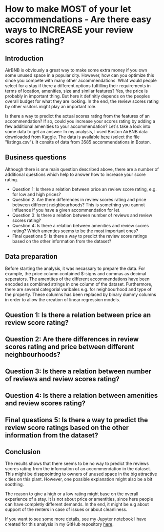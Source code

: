 # How to make MOST of your let accommendations - Are there easy ways to INCREASE your review scores rating?

## Introduction

AirBNB is obviously a great way to make some extra money if you own some unused space in a popular city. However, how can you optimize this since you compete with many other accommendations. What would people select for a stay if there a different options fulfilling their requirements in terms of location, amenities, size and similar features? Yes, the price is probably in important thing. But here it definitly depends on the peoples overall budget for what they are looking. In the end, the review scores rating by other visitors might play an important role.

Is there a way to predict the actual scores rating from the features of an accommendation? If so, could you increase your scores rating by adding a few additional amenities to your accommendation? Let´s take a look into some data to get an answer: In my analysis, I used Boston AirBNB data downloaded from Kaggle. The data is available [here](https://www.kaggle.com/airbnb/boston/data) (select the file "listings.csv"). It consits of data from 3585 accommendations in Boston.

## Business questions

Although there is one main question described above, there are a number of additional questions which help to answer how to increase your score rating.

* Question 1: Is there a relation between price an review score rating, e.g. for low and high prices?
* Question 2: Are there differences in review scores rating and price between different neighbourhoods? This is something you cannot influence if you have a given accommendation for let.
* Question 3: Is there a relation between number of reviews and review scores rating?
* Question 4: Is there a relation between amenities and review scores rating? Which amenties seems to be the most important ones?
* Final questions 5: Is there a way to predict the review score ratings based on the other information from the dataset?

## Data preparation

Before starting the analysis, it was necassary to prepare the data. For example, the price column contained $-signs and commas as decimal seperators. The amentites of the different accommendations have been encoded as combined strings in one column of the dataset. Furthermore, there are several categorial varibales e.g. for neighbourhood and type of the property. These columns has been replaced by binary dummy columns in order to allow the creation of linear regression models.

## Question 1: Is there a relation between price an review score rating?
## Question 2: Are there differences in review scores rating and price between different neighbourhoods?
## Question 3: Is there a relation between number of reviews and review scores rating?
## Question 4: Is there a relation between amenities and review scores rating?
## Final questions 5: Is there a way to predict the review score ratings based on the other information from the dataset?

## Conclusion

The results shows that there seems to be no way to predict the reviews scores rating from the information of an accommendation in the dataset. This might be disappointing to owners of unused space in the big attractive cities on this plant. However, one possible explanation might also be a bit soothing.

The reason to give a high or a low rating might base on the overall experience of a stay. It is not about price or amentities, since here people can have completly different demands. In the end, it might be e.g about support of the renters in case of issues or about cleanliness.

If you want to see some more details, see my Jupyter notebook I have created for this analysis in my GitHub repository [here](https://github.com/MiRoDS/DataScience_Project1).
